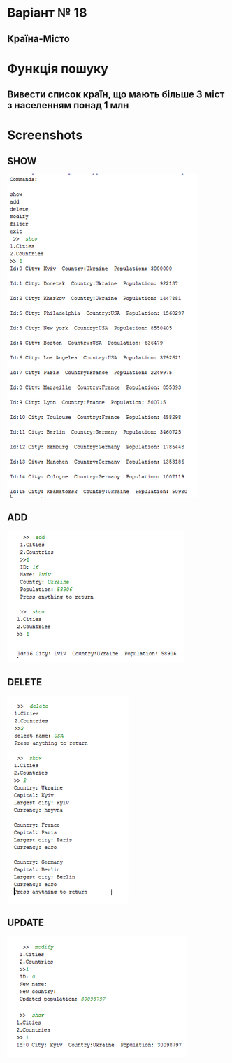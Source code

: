 ﻿# Варіант № 18
## Країна-Місто
# Функція пошуку
## Вивести список країн, що мають більше 3 міст з населенням понад 1 млн
# Screenshots
## SHOW
![Alt text](/Screenshots/1.png?raw=true)
## ADD
![Alt text](/Screenshots/2.PNG?raw=true)
## DELETE
![Alt text](/Screenshots/3.PNG?raw=true)
## UPDATE
![Alt text](/Screenshots/4.PNG?raw=true)